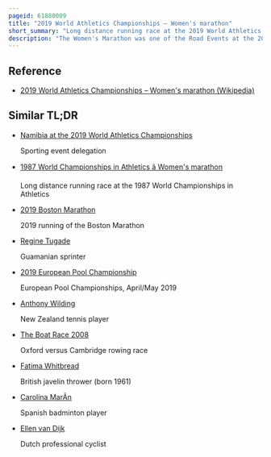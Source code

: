 ```yaml
---
pageid: 61880009
title: "2019 World Athletics Championships – Women's marathon"
short_summary: "Long distance running race at the 2019 World Athletics Championships"
description: "The Women's Marathon was one of the Road Events at the 2019 World Athletics Championships in Doha Qatar. Due to the Heat in Doha, the Race was scheduled to begin at 23:59 on 27 September 2019, which made it the first Midnight Marathon in the History of the World Championships. Even with the unusual Timing, the Temperature was above 30 °C and the Humidity over 70 per Cent, making Conditions difficult for running. Only 40 of the 68 Entrants finished the Race, which was won by Ruth Chepng'Etich of Kenya in 2:32. 43 ; the slowest Winning Time at the World Championships. Bahrain's Rose Chelimo was second in 2:33. 46, with Helalia Johannes of Namibia third in 2:34. 15."
---
```


## Reference

- [2019 World Athletics Championships – Women's marathon (Wikipedia)](https://en.wikipedia.org/?curid=61880009)

## Similar TL;DR

- [Namibia at the 2019 World Athletics Championships](/tldr/en/namibia-at-the-2019-world-athletics-championships)

  Sporting event delegation

- [1987 World Championships in Athletics â Women's marathon](/tldr/en/1987-world-championships-in-athletics-womens-marathon)

  Long distance running race at the 1987 World Championships in Athletics

- [2019 Boston Marathon](/tldr/en/2019-boston-marathon)

  2019 running of the Boston Marathon

- [Regine Tugade](/tldr/en/regine-tugade)

  Guamanian sprinter

- [2019 European Pool Championship](/tldr/en/2019-european-pool-championship)

  European Pool Championships, April/May 2019

- [Anthony Wilding](/tldr/en/anthony-wilding)

  New Zealand tennis player

- [The Boat Race 2008](/tldr/en/the-boat-race-2008)

  Oxford versus Cambridge rowing race

- [Fatima Whitbread](/tldr/en/fatima-whitbread)

  British javelin thrower (born 1961)

- [Carolina MarÃ­n](/tldr/en/carolina-marin)

  Spanish badminton player

- [Ellen van Dijk](/tldr/en/ellen-van-dijk)

  Dutch professional cyclist
